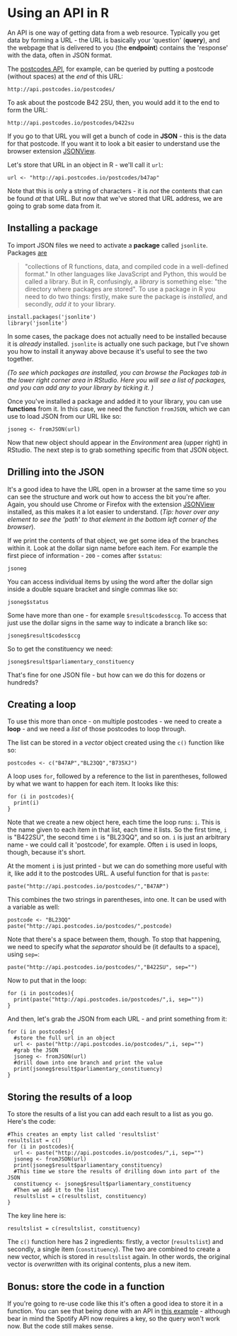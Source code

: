 # Using an API in R

An API is one way of getting data from a web resource. Typically you get data by forming a URL - the URL is basically your 'question' (**query**), and the webpage that is delivered to you (the **endpoint**) contains the 'response' with the data, often in JSON format.

The [postcodes API](http://api.postcodes.io/), for example, can be queried by putting a postcode (without spaces) at the *end* of this URL:

`http://api.postcodes.io/postcodes/`

To ask about the postcode B42 2SU, then, you would add it to the end to form the URL:

`http://api.postcodes.io/postcodes/b422su`

If you go to that URL you will get a bunch of code in **JSON** - this is the data for that postcode. If you want it to look a bit easier to understand use the browser extension [JSONView](https://chrome.google.com/webstore/detail/jsonview/chklaanhfefbnpoihckbnefhakgolnmc?hl=en).

Let's store that URL in an object in R - we'll call it `url`:

```{r}
url <- "http://api.postcodes.io/postcodes/b47ap"
```

Note that this is only a string of characters - it is *not* the contents that can be found *at* that URL. But now that we've stored that URL address, we are going to grab some data from it.

## Installing a package

To import JSON files we need to activate a **package** called `jsonlite`. Packages [are](https://www.statmethods.net/interface/packages.html)

> "collections of R functions, data, and compiled code in a well-defined format." 
In other languages like JavaScript and Python, this would be called a library. But in R, confusingly, a *library* is something else: "the directory where packages are stored".
To use a package in R you need to do two things: firstly, make sure the package is *installed*, and secondly, *add it* to your library.

```{r}
install.packages('jsonlite')
library('jsonlite')
```

In some cases, the package does not actually need to be installed because it is *already* installed. `jsonlite` is actually one such package, but I've shown you how to install it anyway above because it's useful to see the two together.

*(To see which packages are installed, you can browse the *Packages* tab in the lower right corner area in RStudio. Here you will see a list of packages, and you can add any to your library by ticking it. )*

Once you've installed a package and added it to your library, you can use **functions** from it. In this case, we need the function `fromJSON`, which we can use to load JSON from our URL like so:

```{r}
jsoneg <- fromJSON(url)
```

Now that new object should appear in the *Environment* area (upper right) in RStudio. The next step is to grab something specific from that JSON object.

## Drilling into the JSON

It's a good idea to have the URL open in a browser at the same time so you can see the structure and work out how to access the bit you're after. Again, you should use Chrome or Firefox with the extension [JSONView](https://chrome.google.com/webstore/detail/jsonview/chklaanhfefbnpoihckbnefhakgolnmc?hl=en) installed, as this makes it a lot easier to understand. (*Tip: hover over any element to see the 'path' to that element in the bottom left corner of the browser*).

If we print the contents of that object, we get some idea of the branches within it. Look at the dollar sign name before each item. For example the first piece of information - `200` - comes after `$status`:

```{r}
jsoneg
```

You can access individual items by using the word after the dollar sign inside a double square bracket and single commas like so:

```{r}
jsoneg$status
```

Some have more than one - for example `$result$codes$ccg`. To access that just use the dollar signs in the same way to indicate a branch like so:

```{r}
jsoneg$result$codes$ccg
```

So to get the constituency we need:

```{r}
jsoneg$result$parliamentary_constituency
```

That's fine for one JSON file - but how can we do this for dozens or hundreds?

## Creating a loop

To use this more than once - on multiple postcodes - we need to create a **loop** - and we need a *list* of those postcodes to loop through.

The list can be stored in a *vector* object created using the `c()` function like so:

```{r}
postcodes <- c("B47AP","BL23QQ","B735XJ")
```

A loop uses `for`, followed by a reference to the list in parentheses, followed by what we want to happen for each item. It looks like this:

```{r}
for (i in postcodes){
  print(i)
}
```

Note that we create a new object here, each time the loop runs: `i`. This is the name given to each item in that list, each time it lists. So the first time, `i` is "B422SU", the second time `i` is "BL23QQ", and so on. `i` is just an arbitrary name - we could call it 'postcode', for example. Often `i` is used in loops, though, because it's short.

At the moment `i` is just printed - but we can do something more useful with it, like add it to the postcodes URL. A useful function for that is `paste`:

```{r}
paste("http://api.postcodes.io/postcodes/","B47AP")
```

This combines the two strings in parentheses, into one. It can be used with a variable as well:

```{r}
postcode <- "BL23QQ"
paste("http://api.postcodes.io/postcodes/",postcode)
```

Note that there's a space between them, though. To stop that happening, we need to specify what the *separator* should be (it defaults to a space), using `sep=`:

```{r}
paste("http://api.postcodes.io/postcodes/","B422SU", sep="")
```

Now to put that in the loop:

```{r}
for (i in postcodes){
  print(paste("http://api.postcodes.io/postcodes/",i, sep=""))
}
```

And then, let's grab the JSON from each URL - and print something from it:

```{r}
for (i in postcodes){
  #store the full url in an object
  url <- paste("http://api.postcodes.io/postcodes/",i, sep="")
  #grab the JSON
  jsoneg <- fromJSON(url)
  #drill down into one branch and print the value
  print(jsoneg$result$parliamentary_constituency)
}
```

## Storing the results of a loop

To store the results of a list you can add each result to a list as you go. Here's the code:

```{r}
#This creates an empty list called 'resultslist'
resultslist = c()
for (i in postcodes){
  url <- paste("http://api.postcodes.io/postcodes/",i, sep="")
  jsoneg <- fromJSON(url)
  print(jsoneg$result$parliamentary_constituency)
  #This time we store the results of drilling down into part of the JSON
  constituency <- jsoneg$result$parliamentary_constituency
  #Then we add it to the list
  resultslist = c(resultslist, constituency)
}
```

The key line here is:

`resultslist = c(resultslist, constituency)`

The `c()` function here has 2 ingredients: firstly, a vector (`resultslist`) and secondly, a single item (`constituency`). The two are combined to create a new vector, which is stored in `resultslist` again. In other words, the original vector is *overwritten* with its original contents, plus a new item.


## Bonus: store the code in a function 

If you're going to re-use code like this it's often a good idea to store it in a function. You can see that being done with an API in [this example](https://github.com/paulbradshaw/Rintro/blob/master/rAPI/spotify/using_spotify_api.Rmd) - although bear in mind the Spotify API now requires a key, so the query won't work now. But the code still makes sense.
